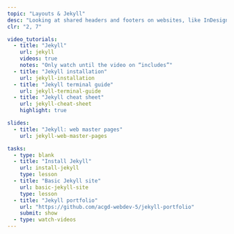 ```yaml
---
topic: "Layouts & Jekyll"
desc: "Looking at shared headers and footers on websites, like InDesign master pages, using the Jekyll site generator."
clr: "2, 7"

video_tutorials:
  - title: "Jekyll"
    url: jekyll
    videos: true
    notes: "Only watch until the video on “includes”"
  - title: "Jekyll installation"
    url: jekyll-installation
  - title: "Jekyll terminal guide"
    url: jekyll-terminal-guide
  - title: "Jekyll cheat sheet"
    url: jekyll-cheat-sheet
    highlight: true

slides:
  - title: "Jekyll: web master pages"
    url: jekyll-web-master-pages

tasks:
  - type: blank
  - title: "Install Jekyll"
    url: install-jekyll
    type: lesson
  - title: "Basic Jekyll site"
    url: basic-jekyll-site
    type: lesson
  - title: "Jekyll portfolio"
    url: "https://github.com/acgd-webdev-5/jekyll-portfolio"
    submit: show
  - type: watch-videos
---
```

